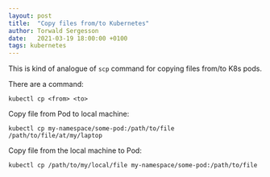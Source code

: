 ```yaml
---
layout: post
title:  "Copy files from/to Kubernetes"
author: Torwald Sergesson
date:   2021-03-19 18:00:00 +0100
tags: kubernetes
---
```


This is kind of analogue of ``scp`` command for copying files from/to K8s pods.

There are a command:

```
kubectl cp <from> <to>
```

Copy file from Pod to local machine:

```
kubectl cp my-namespace/some-pod:/path/to/file /path/to/file/at/my/laptop
```

Copy file from the local machine to Pod:

```
kubectl cp /path/to/my/local/file my-namespace/some-pod:/path/to/file
``` 
